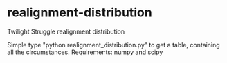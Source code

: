 # realignment-distribution
Twilight Struggle realignment distribution

Simple type "python realignment_distribution.py" to get a table, containing all the circumstances. 
Requirements: numpy and scipy
